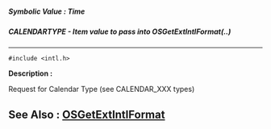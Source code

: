 ##### Symbolic Value : Time
##### CALENDARTYPE - Item value to pass into OSGetExtIntlFormat(..)
---
```
#include <intl.h>
```
**Description :**

Request for Calendar Type (see CALENDAR_XXX types)

**See Also :**
[OSGetExtIntlFormat](/reference/Func/OSGetExtIntlFormat)
---
